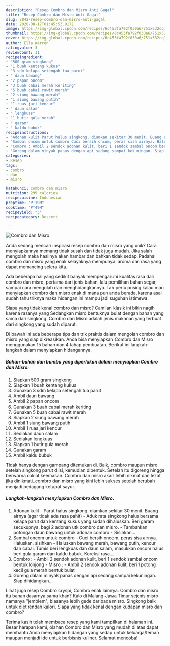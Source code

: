 ```yaml
---
description: "Resep Combro dan Misro Anti Gagal"
title: "Resep Combro dan Misro Anti Gagal"
slug: 2842-resep-combro-dan-misro-anti-gagal
date: 2020-08-17T01:45:53.817Z
image: https://img-global.cpcdn.com/recipes/6c453fa792f030a6/751x532cq70/combro-dan-misro-foto-resep-utama.jpg
thumbnail: https://img-global.cpcdn.com/recipes/6c453fa792f030a6/751x532cq70/combro-dan-misro-foto-resep-utama.jpg
cover: https://img-global.cpcdn.com/recipes/6c453fa792f030a6/751x532cq70/combro-dan-misro-foto-resep-utama.jpg
author: Ella Warren
ratingvalue: 3
reviewcount: 11
recipeingredient:
- "500 gram singkong"
- "1 buah kentang kukus"
- "3 sdm kelapa setengah tua parut"
- " daun bawang"
- "2 papan oncom"
- "3 buah cabai merah keriting"
- "5 buah cabai rawit merah"
- "2 siung bawang merah"
- "1 siung bawang putih"
- "1 ruas jari kencur"
- " daun salam"
- " lengkuas"
- "1 butir gula merah"
- " garam"
- " kaldu bubuk"
recipeinstructions:
- "Adonan kulit Parut halus singkong, diamkan sekitar 30 menit. Buang airnya (agar tidak ada rasa pahit) Aduk rata singkong halus bersama kelapa parut dan kentang kukus yang sudah dihaluskan. Beri garam secukupnya, bagi 2 adonan utk combro dan misro. Tambahkan potongan daun bawang untuk adonan combro Sisihkan..."
- "Sambal oncom untuk combro Cuci bersih oncom, peras sisa airnya. Haluskan, sisihkan Haluskan bawang merah, bawang putih, kencur dan cabai. Tumis beri lengkuas dan daun salam, masukkan oncom halus beri gula garam dan kaldu bubuk. Koreksi rasa..."
- "Combro : Ambil 2 sendok adonan kulit, beri 1 sendok sambal oncom bentuk lonjong Misro : Ambil 2 sendok adonan kulit, beri 1 potong kecil gula merah bentuk bulat"
- "Goreng dalam minyak panas dengan api sedang sampai kekuningan. Siap dihidangkan..."
categories:
- Resep
tags:
- combro
- dan
- misro

katakunci: combro dan misro 
nutrition: 299 calories
recipecuisine: Indonesian
preptime: "PT19M"
cooktime: "PT49M"
recipeyield: "3"
recipecategory: Dessert

---
```



![Combro dan Misro](https://img-global.cpcdn.com/recipes/6c453fa792f030a6/751x532cq70/combro-dan-misro-foto-resep-utama.jpg)

Anda sedang mencari inspirasi resep combro dan misro yang unik? Cara menyiapkannya memang tidak susah dan tidak juga mudah. Jika salah mengolah maka hasilnya akan hambar dan bahkan tidak sedap. Padahal combro dan misro yang enak selayaknya mempunyai aroma dan rasa yang dapat memancing selera kita.

Ada beberapa hal yang sedikit banyak mempengaruhi kualitas rasa dari combro dan misro, pertama dari jenis bahan, lalu pemilihan bahan segar, sampai cara mengolah dan menghidangkannya. Tak perlu pusing kalau mau menyiapkan combro dan misro enak di mana pun anda berada, karena asal sudah tahu triknya maka hidangan ini mampu jadi suguhan istimewa.

Siapa yang tidak kenal combro dan misro? Camilan klasik ini bikin nagih karena rasanya yang Sedangkan misro bentuknya bulat dengan bahan yang sama dari singkong. Combro dan Misro adalah jenis makanan yang terbuat dari singkong yang sudah diparut.


Di bawah ini ada beberapa tips dan trik praktis dalam mengolah combro dan misro yang siap dikreasikan. Anda bisa menyiapkan Combro dan Misro menggunakan 15 bahan dan 4 tahap pembuatan. Berikut ini langkah-langkah dalam menyiapkan hidangannya.

<!--inarticleads1-->

##### Bahan-bahan dan bumbu yang diperlukan dalam menyiapkan Combro dan Misro:

1. Siapkan 500 gram singkong
1. Siapkan 1 buah kentang kukus
1. Gunakan 3 sdm kelapa setengah tua parut
1. Ambil  daun bawang
1. Ambil 2 papan oncom
1. Gunakan 3 buah cabai merah keriting
1. Gunakan 5 buah cabai rawit merah
1. Siapkan 2 siung bawang merah
1. Ambil 1 siung bawang putih
1. Ambil 1 ruas jari kencur
1. Sediakan  daun salam
1. Sediakan  lengkuas
1. Siapkan 1 butir gula merah
1. Gunakan  garam
1. Ambil  kaldu bubuk


Tidak hanya dengan gampang ditemukan di. Baik, combro maupun misro setelah singkong parut diisi, kemudian dibentuk. Setelah itu digoreng hingga berwarna coklat keemasan. Combro dan misro akan lebih nikmat dan lezat jika dinikmati..combro dan misro yang kini lebih sukses setelah berubah menjadi pedagang ketupat sayur. 

<!--inarticleads2-->

##### Langkah-langkah menyiapkan Combro dan Misro:

1. Adonan kulit - Parut halus singkong, diamkan sekitar 30 menit. Buang airnya (agar tidak ada rasa pahit) - Aduk rata singkong halus bersama kelapa parut dan kentang kukus yang sudah dihaluskan. Beri garam secukupnya, bagi 2 adonan utk combro dan misro. - Tambahkan potongan daun bawang untuk adonan combro - Sisihkan...
1. Sambal oncom untuk combro - Cuci bersih oncom, peras sisa airnya. Haluskan, sisihkan - Haluskan bawang merah, bawang putih, kencur dan cabai. Tumis beri lengkuas dan daun salam, masukkan oncom halus beri gula garam dan kaldu bubuk. Koreksi rasa...
1. Combro : - Ambil 2 sendok adonan kulit, beri 1 sendok sambal oncom bentuk lonjong - Misro : - Ambil 2 sendok adonan kulit, beri 1 potong kecil gula merah bentuk bulat
1. Goreng dalam minyak panas dengan api sedang sampai kekuningan. Siap dihidangkan...


Lihat juga resep Combro cryspi, Combro enak lainnya. Combro dan misro itu bahan dasarnya sama khan? Kalo di Malang-Jawa Timur sejenis misro namanya &#34;jemblem&#34;, biasanya lebih gede daripada misro. Singkong baik untuk diet rendah kalori. Siapa yang tidak kenal dengan kudapan misro dan combro? 

Terima kasih telah membaca resep yang kami tampilkan di halaman ini. Besar harapan kami, olahan Combro dan Misro yang mudah di atas dapat membantu Anda menyiapkan hidangan yang sedap untuk keluarga/teman maupun menjadi ide untuk berbisnis kuliner. Selamat mencoba!
